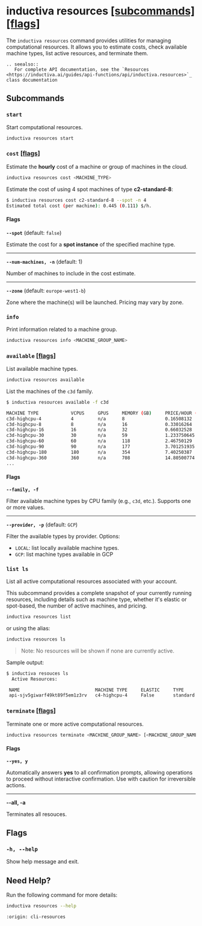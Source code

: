 # inductiva **resources** [\[subcommands\]](#subcommands) [\[flags\]](#flags)
The `inductiva resources` command provides utilities for managing computational resources. It allows you to estimate costs, check available machine types, list active resources, and terminate them.

````{eval-rst}
.. seealso::
   For complete API documentation, see the `Resources <https://inductiva.ai/guides/api-functions/api/inductiva.resources>`_ class documentation
````

## Subcommands
### `start`
Start computational resources.

```bash
inductiva resources start
```

### `cost` [\[flags\]](#flags-for-cost)
Estimate the **hourly** cost of a machine or group of machines in the cloud.

```bash
inductiva resources cost <MACHINE_TYPE>
```

Estimate the cost of using 4 spot machines of type **c2-standard-8**:

```bash
$ inductiva resources cost c2-standard-8 --spot -n 4
Estimated total cost (per machine): 0.445 (0.111) $/h.
```

<h4 id="flags-for-cost">Flags</h4>

**`--spot`** (default: `false`)

Estimate the cost for a **spot instance** of the specified machine type.

---

**`--num-machines, -n`** (default: 1)

Number of machines to include in the cost estimate.

---

**`--zone`** (default: `europe-west1-b`)

Zone where the machine(s) will be launched. Pricing may vary by zone.

### `info`
Print information related to a machine group.

```bash
inductiva resources info <MACHINE_GROUP_NAME>
```

### `available` [\[flags\]](#flags-for-available)
List available machine types.

```bash
inductiva resources available
```

List the machines of the `c3d` family.

```bash
$ inductiva resources available -f c3d

MACHINE TYPE            VCPUS     GPUS     MEMORY (GB)     PRICE/HOUR (USD)     ZONE
c3d-highcpu-4           4         n/a      8               0.16508132           europe-west1-b
c3d-highcpu-8           8         n/a      16              0.33016264           europe-west1-b
c3d-highcpu-16          16        n/a      32              0.66032528           europe-west1-b
c3d-highcpu-30          30        n/a      59              1.233750645          europe-west1-b
c3d-highcpu-60          60        n/a      118             2.46750129           europe-west1-b
c3d-highcpu-90          90        n/a      177             3.701251935          europe-west1-b
c3d-highcpu-180         180       n/a      354             7.40250387           europe-west1-b
c3d-highcpu-360         360       n/a      708             14.80500774          europe-west1-b
...
```

<h4 id="flags-for-available">Flags</h4>

**`--family, -f`**

Filter available machine types by CPU family (e.g., `c3d`, etc.).
Supports one or more values.

---

**`--provider, -p`** (default: `GCP`)

Filter the available types by provider. Options:
- `LOCAL`: list locally available machine types.
- `GCP`: list machine types available in GCP

### `list ls`
List all active computational resources associated with your account.

This subcommand provides a complete snapshot of your currently running resources, including details such as machine type, whether it's elastic or spot-based, the number of active machines, and pricing.

```bash
inductiva resources list
```

or using the alias:

```bash
inductiva resources ls
```

> Note: No resources will be shown if none are currently active.

Sample output:

```sh
$ inductiva resouces ls
  Active Resources:

 NAME                            MACHINE TYPE     ELASTIC     TYPE       # MACHINES     DATA SIZE IN GB     SPOT     CREATED AT (UTC)     IDLE TIME      MAX COST ($/HOUR)
 api-sjv5giwarf49kt89f5em1z3rv   c4-highcpu-4     False       standard   0/1            10                  True     17/07, 20:59:32      None/0:03:00   0.689884
```

### `terminate` [\[flags\]](#flags-for-terminate)
Terminate one or more active computational resources.

```bash
inductiva resources terminate <MACHINE_GROUP_NAME> [<MACHINE_GROUP_NAME> ...]
```

<h4 id="flags-for-terminate">Flags</h4>

**`--yes, y`**

Automatically answers **yes** to all confirmation prompts, allowing operations to proceed without interactive confirmation. Use with caution for irreversible actions.

---

**--all, -a**

Terminates all resouces.

## Flags
### `-h, --help`

Show help message and exit.

## Need Help?
Run the following command for more details:

```sh
inductiva resources --help
```

```{banner_small}
:origin: cli-resources
```
